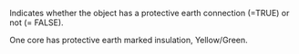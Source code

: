 Indicates whether the object has a protective earth connection (=TRUE) or not (= FALSE).

One core has protective earth marked insulation, Yellow/Green.
